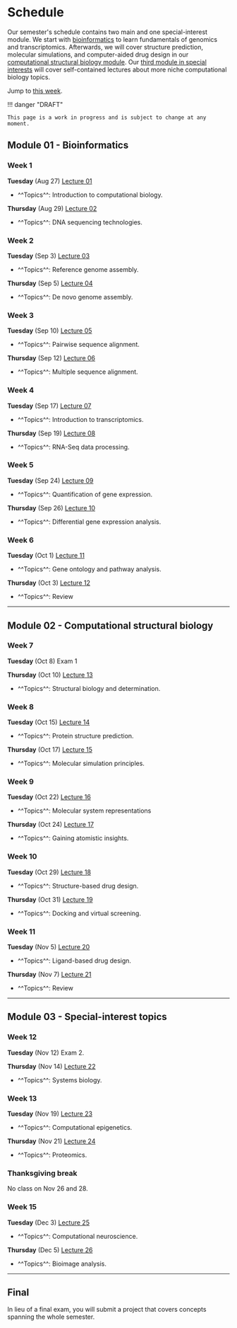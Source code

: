# Schedule

Our semester's schedule contains two main and one special-interest module.
We start with [bioinformatics](#module-01-bioinformatics) to learn fundamentals of genomics and transcriptomics.
Afterwards, we will cover structure prediction, molecular simulations, and computer-aided drug design in our [computational structural biology module](#module-02-computational-structural-biology).
Our [third module in special interests](#module-03-special-interest-topics) will cover self-contained lectures about more niche computational biology topics.

Jump to [this week](#week-1).

!!! danger "DRAFT"

    This page is a work in progress and is subject to change at any moment.

## Module 01 - Bioinformatics

### Week 1

**Tuesday** (Aug 27) [Lecture 01](../../lectures/01/)

-   ^^Topics^^: Introduction to computational biology.

**Thursday** (Aug 29) [Lecture 02](../../lectures/02/)

-   ^^Topics^^: DNA sequencing technologies.

### Week 2

**Tuesday** (Sep 3) [Lecture 03](../../lectures/03/)

-   ^^Topics^^: Reference genome assembly.

**Thursday** (Sep 5) [Lecture 04](../../lectures/04/)

-   ^^Topics^^: De novo genome assembly.

### Week 3

**Tuesday** (Sep 10) [Lecture 05](../../lectures/05/)

-   ^^Topics^^: Pairwise sequence alignment.

**Thursday** (Sep 12) [Lecture 06](../../lectures/06/)

-   ^^Topics^^: Multiple sequence alignment.

### Week 4

**Tuesday** (Sep 17) [Lecture 07](../../lectures/07/)

-   ^^Topics^^: Introduction to transcriptomics.

**Thursday** (Sep 19)  [Lecture 08](../../lectures/08/)

-   ^^Topics^^: RNA-Seq data processing.

### Week 5

**Tuesday** (Sep 24) [Lecture 09](../../lectures/09/)

-   ^^Topics^^: Quantification of gene expression.

**Thursday** (Sep 26) [Lecture 10](../../lectures/10/)

-   ^^Topics^^: Differential gene expression analysis.

### Week 6

**Tuesday** (Oct 1) [Lecture 11](../../lectures/11/)

-   ^^Topics^^: Gene ontology and pathway analysis.

**Thursday** (Oct 3) [Lecture 12](../../lectures/12/)

-   ^^Topics^^: Review

<hr>

## Module 02 - Computational structural biology

### Week 7

**Tuesday** (Oct 8) Exam 1

**Thursday** (Oct 10) [Lecture 13](../../lectures/13/)

-   ^^Topics^^: Structural biology and determination.

### Week 8

**Tuesday** (Oct 15) [Lecture 14](../../lectures/14/)

-   ^^Topics^^: Protein structure prediction.

**Thursday** (Oct 17) [Lecture 15](../../lectures/15/)

-   ^^Topics^^: Molecular simulation principles.

### Week 9

**Tuesday** (Oct 22) [Lecture 16](../../lectures/16/)

-   ^^Topics^^: Molecular system representations

**Thursday** (Oct 24) [Lecture 17](../../lectures/17/)

-   ^^Topics^^: Gaining atomistic insights.

### Week 10

**Tuesday** (Oct 29) [Lecture 18](../../lectures/18/)

-   ^^Topics^^: Structure-based drug design.

**Thursday** (Oct 31) [Lecture 19](../../lectures/19/)

-   ^^Topics^^: Docking and virtual screening.

### Week 11

**Tuesday** (Nov 5) [Lecture 20](../../lectures/20/)

-   ^^Topics^^: Ligand-based drug design.

**Thursday** (Nov 7) [Lecture 21](../../lectures/21/)

-   ^^Topics^^: Review

<hr>

## Module 03 - Special-interest topics

### Week 12

**Tuesday** (Nov 12) Exam 2.

**Thursday** (Nov 14) [Lecture 22](../../lectures/22/)

-   ^^Topics^^: Systems biology.

### Week 13

**Tuesday** (Nov 19) [Lecture 23](../../lectures/23/)

-   ^^Topics^^: Computational epigenetics.

**Thursday** (Nov 21) [Lecture 24](../../lectures/24/)

-   ^^Topics^^: Proteomics.

### Thanksgiving break

No class on Nov 26 and 28.

### Week 15

**Tuesday** (Dec 3) [Lecture 25](../../lectures/25/)

-   ^^Topics^^: Computational neuroscience.

**Thursday** (Dec 5) [Lecture 26](../../lectures/26/)

-   ^^Topics^^: Bioimage analysis.

<hr>

## Final

In lieu of a final exam, you will submit a project that covers concepts spanning the whole semester.

